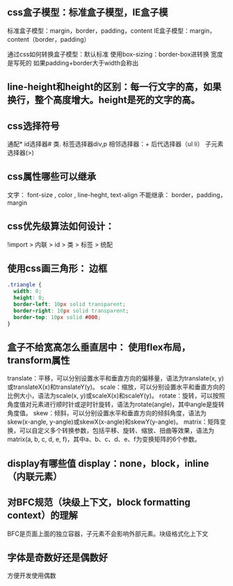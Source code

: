 ## css盒子模型：标准盒子模型，IE盒子模
标准盒子模型：margin，border，padding，content
IE盒子模型：margin，content（border，padding）

通过css如何转换盒子模型：默认标准
使用box-sizing：border-box进转换    宽度是写死的    如果padding+border大于width会称出

## line-height和height的区别：每一行文字的高，如果换行，整个高度增大。height是死的文字的高。

## css选择符号
通配* id选择器# 类.   标签选择器div,p   相邻选择器：+  后代选择器（ul li）  子元素选择器(>)   

## css属性哪些可以继承
文字： font-size , color , line-heght, text-align
不能继承： border，padding，margin

## css优先级算法如何设计： 
!import > 内联 > id  > 类  > 标签  > 统配

## 使用css画三角形： 边框
```css
.triangle {
  width: 0;
  height: 0;
  border-left: 10px solid transparent;
  border-right: 10px solid transparent;
  border-top: 10px solid #000;
}
```
## 盒子不给宽高怎么垂直居中： 使用flex布局，transform属性
translate：平移，可以分别设置水平和垂直方向的偏移量，语法为translate(x, y)或translateX(x)和translateY(y)。
scale：缩放，可以分别设置水平和垂直方向的比例大小，语法为scale(x, y)或scaleX(x)和scaleY(y)。
rotate：旋转，可以按照角度值对元素进行顺时针或逆时针旋转，语法为rotate(angle)，其中angle是旋转角度值。
skew：倾斜，可以分别设置水平和垂直方向的倾斜角度，语法为skew(x-angle, y-angle)或skewX(x-angle)和skewY(y-angle)。
matrix：矩阵变换，可以自定义多个转换参数，包括平移、旋转、缩放、扭曲等效果，语法为matrix(a, b, c, d, e, f)，其中a、b、c、d、e、f为变换矩阵的6个参数。

## display有哪些值 display：none，block，inline（内联元素）
## 对BFC规范（块级上下文，block formatting context）的理解
BFC是页面上面的独立容器，子元素不会影响外部元素。块级格式化上下文

## 字体是奇数好还是偶数好
方便开发使用偶数


